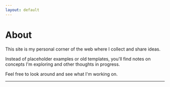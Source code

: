 ```yaml
---
layout: default
---
```


# About

This site is my personal corner of the web where I collect and share ideas.

Instead of placeholder examples or old templates, you'll find notes on concepts I'm exploring and other thoughts in progress.

Feel free to look around and see what I'm working on.

---

<script src="https://giscus.app/client.js"
        data-repo="akrafts-gpt/simple-static-site"
        data-repo-id="R_kgDOPWwKHQ"
        data-category="Ideas"
        data-category-id="DIC_kwDOPWwKHc4CtsPi"
        data-mapping="pathname"
        data-strict="0"
        data-reactions-enabled="1"
        data-emit-metadata="1"
        data-input-position="bottom"
        data-theme="preferred_color_scheme"
        data-lang="en"
        data-loading="lazy"
        crossorigin="anonymous"
        async>
</script>

